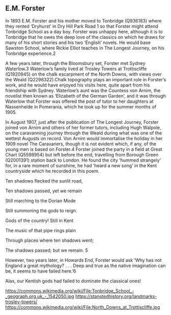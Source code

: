 ## E.M. Forster

In 1893 E.M. Forster and his mother moved to Tonbridge (Q936183) where they rented ‘Dryhurst’ in Dry Hill Park Road 1 so that Forster might attend Tonbridge School as a day boy. Forster was unhappy here, although it is to Tonbridge that he owes the deep love of the classics on which he draws for many of his short stories and his two ‘English’ novels. He would base Sawston School, where Rickie Elliot teaches in The Longest Journey, on his Tonbridge experience.2

A few years later, through the Bloomsbury set, Forster met Sydney Waterlow.3 Waterlow’s family lived at Trosley Towers at Trottiscliffe (Q1920945) on the chalk escarpment of the North Downs, with views over the Weald (Q2298322).Chalk topography plays an important role in Forster’s work, and he would have enjoyed his visits here, quite apart from his friendship with Sydney. Waterlow’s aunt was the Countess von Arnim, the novelist then known as ‘Elizabeth of the German Garden’, and it was through Waterlow that Forster was offered the post of tutor to her daughters at Nassenheide in Pomerania, which he took up for the summer months of 1905.

In August 1907, just after the publication of The Longest Journey, Forster joined von Arnim and others of her former tutors, including Hugh Walpole, on the caravanning journey through the Weald during what was one of the wettest Augusts on record. Von Arnim would immortalise the holiday in her 1909 novel The Caravaners, though it is not evident which, if any, of the young men is based on Forster.4 Forster joined the party in a field at Great Chart (Q5598954) but left before the end, travelling from Borough Green (Q2001391) station back to London. He found the city ‘hummed strangely’ for, in a rare moment of sunshine, he had ‘heard a new song’ in the Kent countryside which he recorded in this poem.

Ten shadows flecked the sunlit road,

Ten shadows passed, yet we remain

Still marching to the Dorian Mode

Still summoning the gods to reign.

Gods of the country! Still in Kent

The music of that pipe rings plain

Through places where ten shadows went;

The shadows passed; but we remain. 5

However, two years later, in Howards End, Forster would ask ‘Why has not England a great mythology? . . . Deep and true as the native imagination can be, it seems to have failed here.’6

Alas, our Kentish gods had failed to dominate the classical ones!

https://commons.wikimedia.org/wiki/File:Tonbridge_School_-_geograph.org.uk_-_1542050.jpg https://stanstedhistory.org/landmarks-trosley-towers/ https://commons.wikimedia.org/wiki/File:North_Downs_at_Trottiscliffe.jpg
